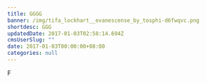 ```yaml
---
title: GGGG
banner: /img/tifa_lockhart__evanescense_by_tosphi-d6fwqvc.png
shortdesc: GGG
updatedDate: 2017-01-03T02:58:14.694Z
cmsUserSlug: ""
date: 2017-01-03T00:00:00+08:00
categories: null
---
```


F